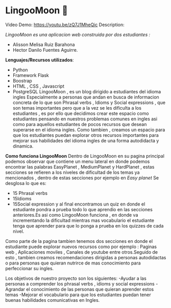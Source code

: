 # LingooMoon :crescent_moon:
 Video Demo: https://youtu.be/zQ7J1MheQic
 Description:

 *LingooMoon es una aplicacion web construida por dos estudiantes :*
 - Alisson Melisa Ruiz Barahona
 - Hector Danilo Fuentes Aguirre.
 
 **Lenguajes/Recursos utilizados**:
 - Python 
 - Framework Flask
 - Boostrap
 - HTML , CSS , Javascript
 - PostgreSQL
LingooMoon , es un blog dirigido a estudiantes del idioma ingles 
Especialmente a personas que andan en busca de informacion concreta de lo que son 
Phrasal verbs , Idioms y Social expressions , que son temas importantes pero que a la vez
se les dificulta a los estudiantes , es por ello que decidimos crear este espacio como estudiantes 
pensando en nuestros problemas comunes en ingles asi como para aquellos estudiantes de 
pocos recursos que desean superarse en el idioma ingles.
Como tambien , creamos un espacio para que los estudiantes puedan explorar otros recursos 
importantes para mejorar sus habilidades del idioma ingles de una forma autodidacta y dinamica.

**Como funciona LingooMoon**
Dentro de LingooMoon en su pagina principal podemos observar que contiene un menu lateral en donde 
podemos encontrar las palabras EasyPlanet , MediumPlanet y HardPlanet , estas secciones 
se refieren a los niveles de dificultad de los temas ya mencionados , dentro de estas secciones 
por ejemplo en *Easy planet* Se desglosa lo que es:
- 15 Phrasal verbs 
- 15Idioms 
- 15Social expression
 y al final encontramos un quiz en donde el estudiante pondra a prueba todo lo que aprendio 
en las secciones anteriores.Es asi como LingooMoon funciona , en donde va incrementando la dificultad mientras mas 
vocabulario el estudiante tenga que aprender para que lo ponga a prueba en los quizzes de cada nivel. 

Como parte de la pagina tambien tenemos dos secciones en donde el estudiante puede explorar nuevos recursos 
como por ejemplo : Paginas web , Aplicaciones moviles , Canales de youtube entre otros.Seguido de esto ,
tambien creamos recomendaciones dirigidas a personas autodidactas o para personas que quieran nutrirce de mas
conocimiento para perfeccionar su ingles.

Los objetivos de nuestro proyecto son los siguientes:
-Ayudar a las personas a comprender los phrasal verbs , idioms y social expressions
-Agrandar el conocimiento de las personas que quieran aprender estos temas
-Mejorar el vocabulario para que los estudiantes puedan tener buenas habilidades comunicativas en Ingles.



